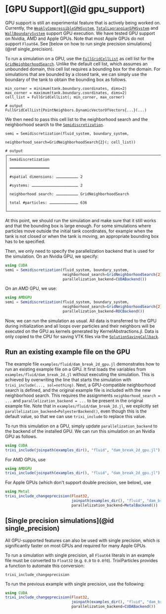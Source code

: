 # [GPU Support](@id gpu_support)

GPU support is still an experimental feature that is actively being worked on.
Currently, the [`WeaklyCompressibleSPHSystem`](@ref), [`TotalLagrangianSPHSystem`](@ref)
and [`WallBoundarySystem`](@ref) support GPU execution.
We have tested GPU support on Nvidia, AMD and Apple GPUs.
Note that most Apple GPUs do not support `Float64`.
See [below on how to run single precision simulations](@ref single_precision).

To run a simulation on a GPU, use the [`FullGridCellList`](@ref)
as cell list for the [`GridNeighborhoodSearch`](@ref).
Unlike the default cell list, which assumes an unbounded domain,
this cell list requires a bounding box for the domain.
For simulations that are bounded by a closed tank, we can simply use the boundary
of the tank to obtain the bounding box as follows.
```jldoctest gpu; output=false, filter = r"FullGridCellList{PointNeighbors.DynamicVectorOfVectors{.*", setup=:(using TrixiParticles; trixi_include(@__MODULE__, joinpath(examples_dir(), "fluid", "hydrostatic_water_column_2d.jl"), sol=nothing))
min_corner = minimum(tank.boundary.coordinates, dims=2)
max_corner = maximum(tank.boundary.coordinates, dims=2)
cell_list = FullGridCellList(; min_corner, max_corner)

# output
FullGridCellList{PointNeighbors.DynamicVectorOfVectors{...}(...)

```

We then need to pass this cell list to the neighborhood search and the neighborhood search
to the [`Semidiscretization`](@ref).
```jldoctest gpu; output=false
semi = Semidiscretization(fluid_system, boundary_system,
                          neighborhood_search=GridNeighborhoodSearch{2}(; cell_list))

# output
┌──────────────────────────────────────────────────────────────────────────────────────────────────┐
│ Semidiscretization                                                                               │
│ ══════════════════                                                                               │
│ #spatial dimensions: ………………………… 2                                                                │
│ #systems: ……………………………………………………… 2                                                                │
│ neighborhood search: ………………………… GridNeighborhoodSearch                                           │
│ total #particles: ………………………………… 636                                                              │
└──────────────────────────────────────────────────────────────────────────────────────────────────┘
```

At this point, we should run the simulation and make sure that it still works and that
the bounding box is large enough.
For some simulations where particles move outside the initial tank coordinates,
for example when the tank is not closed or when the tank is moving, an appropriate
bounding box has to be specified.

Then, we only need to specify the parallelization backend that is used for the simulation.
On an Nvidia GPU, we specify:
```julia
using CUDA
semi = Semidiscretization(fluid_system, boundary_system,
                          neighborhood_search=GridNeighborhoodSearch{2}(; cell_list),
                          parallelization_backend=CUDABackend())
```
On an AMD GPU, we use:
```julia
using AMDGPU
semi = Semidiscretization(fluid_system, boundary_system,
                          neighborhood_search=GridNeighborhoodSearch{2}(; cell_list),
                          parallelization_backend=ROCBackend())
```
Now, we can run the simulation as usual.
All data is transferred to the GPU during initialization and all loops over particles
and their neighbors will be executed on the GPU as kernels generated by KernelAbstractions.jl.
Data is only copied to the CPU for saving VTK files via the [`SolutionSavingCallback`](@ref).

## Run an existing example file on the GPU

The example file `examples/fluid/dam_break_2d_gpu.jl` demonstrates how to run an existing
example file on a GPU.
It first loads the variables from `examples/fluid/dam_break_2d.jl` without executing
the simulation. This is achieved by overwriting the line that starts the simulation
with `trixi_include(..., sol=nothing)`.
Next, a GPU-compatible neighborhood search is defined, and the original example file
is included with the new neighborhood search.
This requires the assignments `neighborhood_search = ...` and `parallelization_backend = ...`
to be present in the original example file.
Note that in `examples/fluid/dam_break_2d.jl`, we explicitly set
`parallelization_backend=PolyesterBackend()`, even though this is the default value,
so that we can use `trixi_include` to replace this value.

To run this simulation on a GPU, simply update `parallelization_backend` to the backend
of the installed GPU. We can run this simulation on an Nvidia GPU as follows.
```julia
using CUDA
trixi_include(joinpath(examples_dir(), "fluid", "dam_break_2d_gpu.jl"), parallelization_backend=CUDABackend())
```
For AMD GPUs, use
```julia
using AMDGPU
trixi_include(joinpath(examples_dir(), "fluid", "dam_break_2d_gpu.jl"), parallelization_backend=ROCBackend())
```
For Apple GPUs (which don't support double precision, see below), use
```julia
using Metal
trixi_include_changeprecision(Float32,
                              joinpath(examples_dir(), "fluid", "dam_break_2d_gpu.jl"),
                              parallelization_backend=MetalBackend())
```

## [Single precision simulations](@id single_precision)

All GPU-supported features can also be used with single precision,
which is significantly faster on most GPUs and required for many Apple GPUs.

To run a simulation with single precision, all `Float64` literals in an example file
must be converted to `Float32` (e.g. `0.0` to `0.0f0`).
TrixiParticles provides a function to automate this conversion:
```@docs
trixi_include_changeprecision
```

To run the previous example with single precision, use the following:
```julia
using CUDA
trixi_include_changeprecision(Float32,
                              joinpath(examples_dir(), "fluid", "dam_break_2d_gpu.jl"),
                              parallelization_backend=CUDABackend())
```
